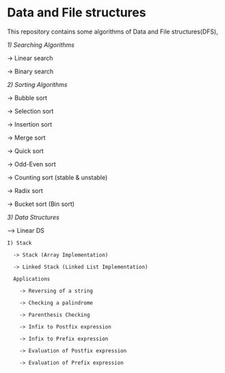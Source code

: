 # Data and File structures

This repository contains some algorithms of Data and File structures(DFS),

*1) Searching Algorithms*

  -> Linear search

  -> Binary search

*2) Sorting Algorithms*

  -> Bubble sort

  -> Selection sort

  -> Insertion sort

  -> Merge sort

  -> Quick sort

  -> Odd-Even sort

  -> Counting sort (stable & unstable)

  -> Radix sort

  -> Bucket sort (Bin sort)

*3) Data Structures*

  --> Linear DS

    I) Stack

      -> Stack (Array Implementation)

      -> Linked Stack (Linked List Implementation)

      Applications

        -> Reversing of a string

        -> Checking a palindrome

        -> Parenthesis Checking

        -> Infix to Postfix expression

        -> Infix to Prefix expression

        -> Evaluation of Postfix expression

        -> Evaluation of Prefix expression
